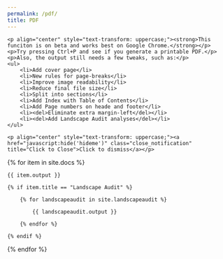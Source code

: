 ```yaml
---
permalink: /pdf/
title: PDF
---
```


<script type="text/javascript" src="/scripts/hideme.js"></script>

<div id='hideme'>
	
	<p align="center" style="text-transform: uppercase;"><strong>This funciton is on beta and works best on Google Chrome.</strong></p>
	<p>Try pressing Ctrl+P and see if you generate a printable PDF.</p>
	<p>Also, the output still needs a few tweaks, such as:</p>
	<ul>
		<li>Add cover page</li>
		<li>New rules for page-breaks</li>
		<li>Improve image readability</li>
		<li>Reduce final file size</li>
		<li>Split into sections</li>
		<li>Add Index with Table of Contents</li>
		<li>Add Page numbers on heade and footer</li>
		<li><del>Eliminate extra margin-left</del></li>
		<li><del>Add Landscape Audit analyses</del></li>
	</ul>

	<p align="center" style="text-transform: uppercase;"><a href="javascript:hide('hideme')" class="close_notification" title="Click to Close">Click to dismiss</a></p>

</div>

{% for item in site.docs %}

	{{ item.output }}

	{% if item.title == "Landscape Audit" %}

		{% for landscapeaudit in site.landscapeaudit %}
					   
			{{ landscapeaudit.output }}

		{% endfor %}

	{% endif %}

{% endfor %}

<script type="text/javascript" src="/scripts/findreplaceall.js"></script>